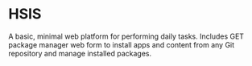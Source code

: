 # HSIS
A basic, minimal web platform for performing daily tasks. Includes GET package manager web form to install apps and content from any Git repository and manage installed packages.